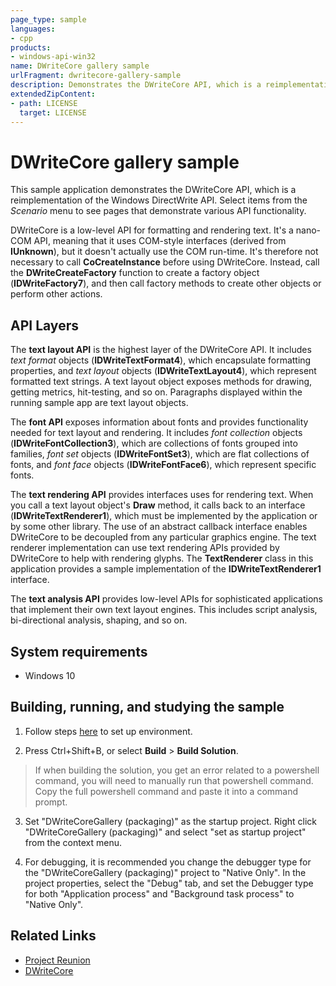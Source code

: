 ```yaml
---
page_type: sample
languages:
- cpp
products:
- windows-api-win32
name: DWriteCore gallery sample
urlFragment: dwritecore-gallery-sample
description: Demonstrates the DWriteCore API, which is a reimplementation of the Windows DirectWrite API.
extendedZipContent:
- path: LICENSE
  target: LICENSE
---
```


# DWriteCore gallery sample

This sample application demonstrates the DWriteCore API, which is a reimplementation of the Windows DirectWrite API. Select items from the *Scenario* menu to see pages that demonstrate various API functionality.

DWriteCore is a low-level API for formatting and rendering text. It's a nano-COM API, meaning that it uses COM-style interfaces (derived from **IUnknown**), but it doesn't actually use the COM run-time. It's therefore not necessary to call **CoCreateInstance** before using DWriteCore. Instead, call the **DWriteCreateFactory** function to create a factory object (**IDWriteFactory7**), and then call factory methods to create other objects or perform other actions.

## API Layers

The **text layout API** is the highest layer of the DWriteCore API. It includes *text format* objects (**IDWriteTextFormat4**),
which encapsulate formatting properties, and *text layout* objects (**IDWriteTextLayout4**), which represent formatted text
strings. A text layout object exposes methods for drawing, getting metrics, hit-testing, and so on. Paragraphs displayed within 
the running sample app are text layout objects.

The **font API** exposes information about fonts and provides functionality needed for text layout and rendering. It includes
*font collection* objects (**IDWriteFontCollection3**), which are collections of fonts grouped into families, *font set* objects
(**IDWriteFontSet3**), which are flat collections of fonts, and *font face* objects (**IDWriteFontFace6**), which represent specific
fonts.

The **text rendering API** provides interfaces uses for rendering text. When you call a text layout object's **Draw** method,
it calls back to an interface (**IDWriteTextRenderer1**), which must be implemented by the application or by some other library.
The use of an abstract callback interface enables DWriteCore to be decoupled from any particular graphics engine. The text
renderer implementation can use text rendering APIs provided by DWriteCore to help with rendering glyphs. The **TextRenderer** 
class in this application provides a sample implementation of the **IDWriteTextRenderer1** interface.

The **text analysis API** provides low-level APIs for sophisticated applications that implement their own text layout engines.
This includes script analysis, bi-directional analysis, shaping, and so on.

## System requirements

* Windows 10

## Building, running, and studying the sample

1. Follow steps [here](https://docs.microsoft.com/en-us/windows/apps/project-reunion#set-up-your-development-environment) to set up environment.

2. Press Ctrl+Shift+B, or select **Build** \> **Build Solution**.

> If when building the solution, you get an error related to a powershell command, you will need to manually run that powershell command. Copy the full powershell command and paste it into a command prompt.

3. Set "DWriteCoreGallery (packaging)" as the startup project. Right click "DWriteCoreGallery (packaging)" and select "set as startup project" from the context menu. 

4. For debugging, it is recommended you change the debugger type for the "DWriteCoreGallery (packaging)" project to "Native Only".
In the project properties, select the "Debug" tab, and set the Debugger type for both "Application process" and "Background
task process" to "Native Only".

## Related Links

- [Project Reunion](https://docs.microsoft.com/en-us/windows/apps/project-reunion)
- [DWriteCore](https://docs.microsoft.com/en-us/windows/apps/project-reunion/dwritecore)